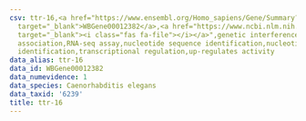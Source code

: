 ```yaml
---
csv: ttr-16,<a href="https://www.ensembl.org/Homo_sapiens/Gene/Summary?db=core;g=WBGene00012382"
  target="_blank">WBGene00012382</a>,<a href="https://www.ncbi.nlm.nih.gov/pubmed/27496166"
  target="_blank"><i class="fas fa-file"></i></a>",genetic interference,functional
  association,RNA-seq assay,nucleotide sequence identification,nucleotide sequence
  identification,transcriptional regulation,up-regulates activity
data_alias: ttr-16
data_id: WBGene00012382
data_numevidence: 1
data_species: Caenorhabditis elegans
data_taxid: '6239'
title: ttr-16
---
```

